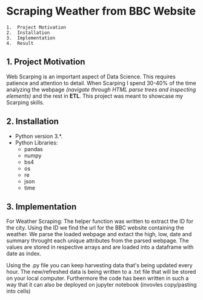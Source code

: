 # Scraping Weather from BBC Website
    1.  Project Motivation
    2.  Installation
    3.  Implementation
    4.  Result


## 1. Project Motivation
Web Scarping is an important aspect of Data Science. This requires patience and attention to detail. When Scarping I spend 30-40% of the time analyzing the webpage *(navigate through HTML parse trees and inspecting elements)* and the rest in **ETL**. This project was meant to showcase my Scarping skills.
## 2. Installation
* Python version 3.*.
* Python Libraries:
     * pandas
     * numpy
     * bs4
     * os
     * re
     * json
     * time
      
## 3. Implementation
For Weather Scraping:
The helper function was written to extract the ID for the city. Using the ID we find the url for the BBC website containing the weather. We parse the loaded webpage and extact the high, low, date and summary throught each unique attributes from the parsed webpage. The values are stored in respective arrays and are loaded into a dataframe with date as index. 

Using the .py file you can keep harvesting data that's being updated every hour. The new/refreshed data is being written to a .txt file that will be stored on your local computer. Furthermore the code has been written in such a way that it can also be deployed on jupyter notebook (invovles copy/pasting into cells)
